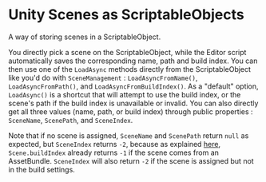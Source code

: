 # Unity Scenes as ScriptableObjects
A way of storing scenes in a ScriptableObject.

You directly pick a scene on the ScriptableObject, while the Editor script automatically saves the corresponding name, path and build index. You can then use one of the `LoadAsync` methods directly from the ScriptableObject like you'd do with `SceneManagement` : `LoadAsyncFromName()`, `LoadAsyncFromPath()`, and `LoadAsyncFromBuildIndex()`. As a "default" option, `LoadAsync()` is a shortcut that will attempt to use the build index, or the scene's path if the build index is unavailable or invalid. You can also directly get all three values (name, path, or build index) through public properties : `SceneName`, `ScenePath`, and `SceneIndex`.

Note that if no scene is assigned, `SceneName` and `ScenePath` return `null` as expected, but `SceneIndex` returns `-2`, because as explained [here](https://docs.unity3d.com/ScriptReference/SceneManagement.Scene-buildIndex.html), `Scene.buildIndex` already returns `-1` if the scene comes from an AssetBundle. `SceneIndex` will also return `-2` if the scene is assigned but not in the build settings.
